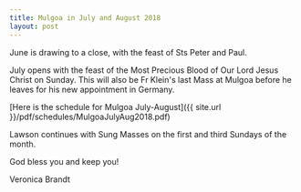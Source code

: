 ```yaml
---
title: Mulgoa in July and August 2018
layout: post
---
```


June is drawing to a close, with the feast of Sts Peter and Paul.

July opens with the feast of the Most Precious Blood of Our Lord Jesus Christ on Sunday. This will also be Fr Klein's last Mass at Mulgoa before he leaves for his new appointment in Germany.

[Here is the schedule for Mulgoa July-August]({{ site.url }}/pdf/schedules/MulgoaJulyAug2018.pdf)

Lawson continues with Sung Masses on the first and third Sundays of the month.

God bless you and keep you!

Veronica Brandt

